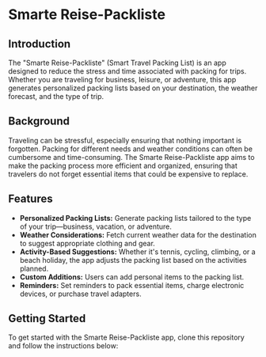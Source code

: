 # Smarte Reise-Packliste

## Introduction
The "Smarte Reise-Packliste" (Smart Travel Packing List) is an app designed to reduce the stress and time associated with packing for trips. Whether you are traveling for business, leisure, or adventure, this app generates personalized packing lists based on your destination, the weather forecast, and the type of trip.

## Background
Traveling can be stressful, especially ensuring that nothing important is forgotten. Packing for different needs and weather conditions can often be cumbersome and time-consuming. The Smarte Reise-Packliste app aims to make the packing process more efficient and organized, ensuring that travelers do not forget essential items that could be expensive to replace.

## Features
- **Personalized Packing Lists:** Generate packing lists tailored to the type of your trip—business, vacation, or adventure.
- **Weather Considerations:** Fetch current weather data for the destination to suggest appropriate clothing and gear.
- **Activity-Based Suggestions:** Whether it's tennis, cycling, climbing, or a beach holiday, the app adjusts the packing list based on the activities planned.
- **Custom Additions:** Users can add personal items to the packing list.
- **Reminders:** Set reminders to pack essential items, charge electronic devices, or purchase travel adapters.

## Getting Started
To get started with the Smarte Reise-Packliste app, clone this repository and follow the instructions below:
